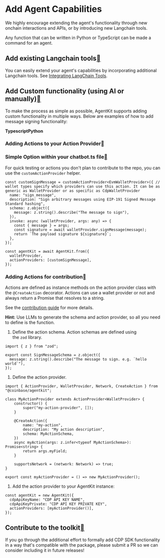 # Add Agent Capabilities

We highly encourage extending the agent's functionality through new onchain interactions and APIs, or by introducing new Langchain tools.

Any function that can be written in Python or TypeScript can be made a command for an agent.

## Add existing Langchain tools[](https://docs.cdp.coinbase.com/agentkit/docs/add-agent-capabilities#add-existing-langchain-tools)

You can easily extend your agent's capabilities by incorporating additional Langchain tools. See [Integrating LangChain Tools](https://docs.cdp.coinbase.com/agentkit/docs/integrate-langchain-tools).

## Add Custom functionality (using AI or manually)[](https://docs.cdp.coinbase.com/agentkit/docs/add-agent-capabilities#add-custom-functionality-using-ai-or-manually)

To make the process as simple as possible, AgentKit supports adding custom functionality in multiple ways. Below are examples of how to add message signing functionality:

**TypescriptPython**

### Adding Actions to your Action Provider[](https://docs.cdp.coinbase.com/agentkit/docs/add-agent-capabilities#adding-actions-to-your-action-provider)

### Simple Option within your chatbot.ts file[](https://docs.cdp.coinbase.com/agentkit/docs/add-agent-capabilities#simple-option-within-your-chatbotts-file)

For quick testing or actions you don't plan to contribute to the repo, you can use the `customActionProvider` helper.

```tsx
const customSignMessage = customActionProvider<EvmWalletProvider>({ // wallet types specify which providers can use this action. It can be as generic as WalletProvider or as specific as CdpWalletProvider
  name: "sign_message",
  description: "Sign arbitrary messages using EIP-191 Signed Message Standard hashing",
  schema: z.object({
    message: z.string().describe("The message to sign"),
  }),
  invoke: async (walletProvider, args: any) => {
    const { message } = args;
    const signature = await walletProvider.signMessage(message);
    return `The payload signature ${signature}`;
  },
});

const agentKit = await AgentKit.from({
  walletProvider,
  actionProviders: [customSignMessage],
});

```

### Adding Actions for contribution[](https://docs.cdp.coinbase.com/agentkit/docs/add-agent-capabilities#adding-actions-for-contribution)

Actions are defined as instance methods on the action provider class with the `@CreateAction` decorator. Actions can use a wallet provider or not and always return a Promise that resolves to a string.

See the [contribution guide](https://github.com/coinbase/agentkit/blob/master/CONTRIBUTING.md) for more details.

**Hint:** Use LLMs to generate the schema and action provider, so all you need to define is the function.

1. Define the action schema. Action schemas are defined using the `zod` library.

```tsx
import { z } from "zod";

export const SignMessageSchema = z.object({
  message: z.string().describe("The message to sign. e.g. `hello world`"),
});

```

1. Define the action provider.

```tsx
import { ActionProvider, WalletProvider, Network, CreateAction } from "@coinbase/agentkit";

class MyActionProvider extends ActionProvider<WalletProvider> {
    constructor() {
        super("my-action-provider", []);
    }

    @CreateAction({
        name: "my-action",
        description: "My action description",
        schema: MyActionSchema,
    })
    async myAction(args: z.infer<typeof MyActionSchema>): Promise<string> {
        return args.myField;
    }

    supportsNetwork = (network: Network) => true;
}

export const myActionProvider = () => new MyActionProvider();

```

1. Add the action provider to your AgentKit instance:

```tsx
const agentKit = new AgentKit({
  cdpApiKeyName: "CDP API KEY NAME",
  cdpApiKeyPrivate: "CDP API KEY PRIVATE KEY",
  actionProviders: [myActionProvider()],
});

```

## Contribute to the toolkit[](https://docs.cdp.coinbase.com/agentkit/docs/add-agent-capabilities#contribute-to-the-toolkit)

If you go through the additional effort to formally add CDP SDK functionality in a way that's compatible with the package, please submit a PR so we can consider including it in future releases!